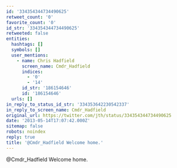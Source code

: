 ```yaml
---
id: '334354344734490625'
retweet_count: '0'
favorite_count: '0'
id_str: '334354344734490625'
retweeted: false
entities:
  hashtags: []
  symbols: []
  user_mentions:
    - name: Chris Hadfield
      screen_name: Cmdr_Hadfield
      indices:
        - '0'
        - '14'
      id_str: '186154646'
      id: '186154646'
  urls: []
in_reply_to_status_id_str: '334353642230542337'
in_reply_to_screen_name: Cmdr_Hadfield
original_url: https://twitter.com/jth/status/334354344734490625
date: '2013-05-14T17:07:42.000Z'
sitemap: false
robots: noindex
reply: true
title: '@Cmdr_Hadfield Welcome home.'
---
```


@Cmdr_Hadfield Welcome home.
